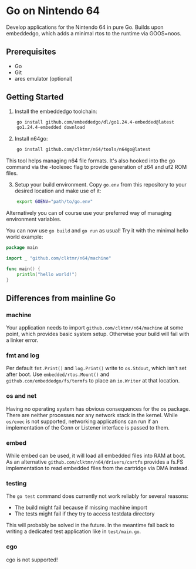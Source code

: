 # Go on Nintendo 64

Develop applications for the Nintendo 64 in pure Go. Builds upon embeddedgo,
which adds a minimal rtos to the runtime via GOOS=noos.

## Prerequisites

 - Go
 - Git
 - ares emulator (optional)

## Getting Started

1. Install the embeddedgo toolchain:

```sh
    go install github.com/embeddedgo/dl/go1.24.4-embedded@latest
    go1.24.4-embedded download
```

2. Install n64go:

```sh
    go install github.com/clktmr/n64/tools/n64go@latest
```

   This tool helps managing n64 file formats. It's also hooked into the go
   command via the -toolexec flag to provide generation of z64 and uf2 ROM
   files.

3. Setup your build environment. Copy `go.env` from this repository to your
   desired location and make use of it:

```sh
    export GOENV="path/to/go.env"
```

   Alternatively you can of course use your preferred way of managing
   environment variables.

You can now use `go build` and `go run` as usual! Try it with the minimal hello
world example:

```go
package main

import _ "github.com/clktmr/n64/machine"

func main() {
	println("hello world!")
}
```

## Differences from mainline Go

### machine

Your application needs to import `github.com/clktmr/n64/machine` at some point,
which provides basic system setup. Otherwise your build will fail with a linker
error.

### fmt and log

Per default `fmt.Print()` and `log.Print()` write to `os.Stdout`, which isn't
set after boot. Use `embedded/rtos.Mount()` and
`github.com/embeddedgo/fs/termfs` to place an `io.Writer` at that location.

### os and net

Having no operating system has obvious consequences for the os package. There
are neither processes nor any network stack in the kernel. While `os/exec` is
not supported, networking applications can run if an implementation of the Conn
or Listener interface is passed to them.

### embed

While embed can be used, it will load all embedded files into RAM at boot. As an
alternative `github.com/clktmr/n64/drivers/cartfs` provides a fs.FS
implementation to read embedded files from the cartridge via DMA instead.

### testing

The `go test` command does currently not work reliably for several reasons:

 - The build might fail because if missing machine import
 - The tests might fail if they try to access testdata directory

This will probably be solved in the future. In the meantime fall back to writing
a dedicated test application like in `test/main.go`.

### cgo

cgo is not supported!
